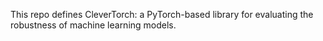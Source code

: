 This repo defines CleverTorch: a PyTorch-based library for evaluating the
robustness of machine learning models.
